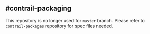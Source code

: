 #contrail-packaging
---

This repository is no longer used for `master` branch. Please refer to `contrail-packages` repository for spec files needed. 
